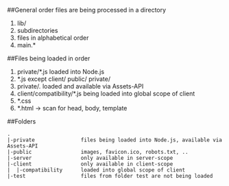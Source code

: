 ##General order files are being processed in a directory
1. lib/
2. subdirectories
2. files in alphabetical order
3. main.*

##Files being loaded in order
1. private/*.js loaded into Node.js
2. *.js except client/ public/ private/
3. private/*.* loaded and available via Assets-API
4. client/compatibility/*.js being loaded into global scope of client
5. *.css
6. *.html -> scan for head, body, template

##Folders
```
.
|-private				files being loaded into Node.js, available via Assets-API
|-public				images, favicon.ico, robots.txt, ..
|-server				only available in server-scope
|-client				only available in client-scope
|  |-compatibility		loaded into global scope of client
|-test					files from folder test are not being loaded
```
